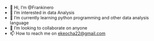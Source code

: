 - 👋 Hi, I’m @Frankinero
- 👀 I’m interested in data Analysis
- 🌱 I’m currently learning python programming and other data analysis language
- 💞️ I’m looking to collaborate on anyone
- 📫 How to reach me on ekeocha22@gmail.com

<!---
Frankinero/Frankinero is a ✨ special ✨ repository because its `README.md` (this file) appears on your GitHub profile.
You can click the Preview link to take a look at your changes.
--->
